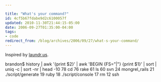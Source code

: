 ```yaml
---

title: "What's your command?"
id: 4cf5b67fdabe9d2c6100057f
updated: 2010-11-30T21:44:15-05:00
date: 2006-09-27T01:35:00-04:00
tags:
- code
redirect_from: /blog/archives/2006/09/27/what-s-your-command/
---
```


<p>
Inspired by <a href="http://laundr.us/2006/09/24/#12">laundr.us</a>.

</p>
    brandon$ history | awk '{print $2}' | awk 'BEGIN {FS="|"} {print $1}' |  sort | uniq -c | sort -nr | head -10
      78 cd
      76 rake
      61 ls
      60 svn
      24 mongrel_rails
      21 ./script/generate
      19 ruby
      18 ./script/console
      17 rm
      12 ssh
